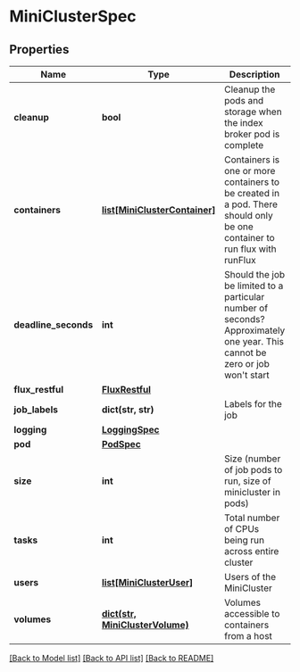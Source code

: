 # MiniClusterSpec


## Properties
Name | Type | Description | Notes
------------ | ------------- | ------------- | -------------
**cleanup** | **bool** | Cleanup the pods and storage when the index broker pod is complete | [optional] [default to False]
**containers** | [**list[MiniClusterContainer]**](MiniClusterContainer.md) | Containers is one or more containers to be created in a pod. There should only be one container to run flux with runFlux | 
**deadline_seconds** | **int** | Should the job be limited to a particular number of seconds? Approximately one year. This cannot be zero or job won&#39;t start | [optional] [default to 0]
**flux_restful** | [**FluxRestful**](FluxRestful.md) |  | [optional] 
**job_labels** | **dict(str, str)** | Labels for the job | [optional] 
**logging** | [**LoggingSpec**](LoggingSpec.md) |  | [optional] 
**pod** | [**PodSpec**](PodSpec.md) |  | [optional] 
**size** | **int** | Size (number of job pods to run, size of minicluster in pods) | [optional] [default to 0]
**tasks** | **int** | Total number of CPUs being run across entire cluster | [optional] [default to 0]
**users** | [**list[MiniClusterUser]**](MiniClusterUser.md) | Users of the MiniCluster | [optional] 
**volumes** | [**dict(str, MiniClusterVolume)**](MiniClusterVolume.md) | Volumes accessible to containers from a host | [optional] 

[[Back to Model list]](../README.md#documentation-for-models) [[Back to API list]](../README.md#documentation-for-api-endpoints) [[Back to README]](../README.md)


